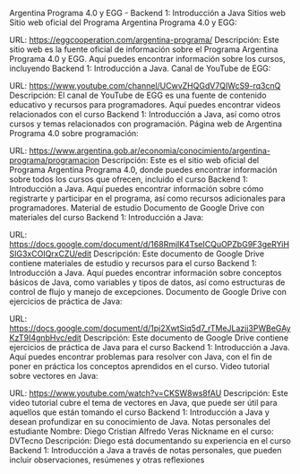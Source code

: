 Argentina Programa 4.0 y EGG - Backend 1: Introducción a Java
Sitios web
Sitio web oficial del Programa Argentina Programa 4.0 y EGG:

URL: https://eggcooperation.com/argentina-programa/
Descripción: Este sitio web es la fuente oficial de información sobre el Programa Argentina Programa 4.0 y EGG. Aquí puedes encontrar información sobre los cursos, incluyendo Backend 1: Introducción a Java.
Canal de YouTube de EGG:

URL: https://www.youtube.com/channel/UCwvZHQGdV7QIWcS9-rq3cnQ
Descripción: El canal de YouTube de EGG es una fuente de contenido educativo y recursos para programadores. Aquí puedes encontrar videos relacionados con el curso Backend 1: Introducción a Java, así como otros cursos y temas relacionados con programación.
Página web de Argentina Programa 4.0 sobre programación:

URL: https://www.argentina.gob.ar/economia/conocimiento/argentina-programa/programacion
Descripción: Este es el sitio web oficial del Programa Argentina Programa 4.0, donde puedes encontrar información sobre todos los cursos que ofrecen, incluido el curso Backend 1: Introducción a Java. Aquí puedes encontrar información sobre cómo registrarte y participar en el programa, así como recursos adicionales para programadores.
Material de estudio
Documento de Google Drive con materiales del curso Backend 1: Introducción a Java:

URL: https://docs.google.com/document/d/168RmjlK4TseICQuOPZbG9F3geRYiHSIG3xCOIQrxCZU/edit
Descripción: Este documento de Google Drive contiene materiales de estudio y recursos para el curso Backend 1: Introducción a Java. Aquí puedes encontrar información sobre conceptos básicos de Java, como variables y tipos de datos, así como estructuras de control de flujo y manejo de excepciones.
Documento de Google Drive con ejercicios de práctica de Java:

URL: https://docs.google.com/document/d/1pj2XwtSiq5d7_rTMeJLazjj3PWBeGAyKzT9I4gnbHvc/edit
Descripción: Este documento de Google Drive contiene ejercicios de práctica de Java para el curso Backend 1: Introducción a Java. Aquí puedes encontrar problemas para resolver con Java, con el fin de poner en práctica los conceptos aprendidos en el curso.
Video tutorial sobre vectores en Java:

URL: https://www.youtube.com/watch?v=CKSW8ws8fAU
Descripción: Este video tutorial cubre el tema de vectores en Java, que puede ser útil para aquellos que están tomando el curso Backend 1: Introducción a Java y desean profundizar en su conocimiento de Java.
Notas personales del estudiante
Nombre: Diego Cristian Alfredo Veras
Nickname en el curso: DVTecno
Descripción: Diego está documentando su experiencia en el curso Backend 1: Introducción a Java a través de notas personales, que pueden incluir observaciones, resúmenes y otras reflexiones
